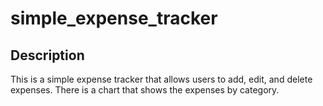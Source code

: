 # simple_expense_tracker

## Description
This is a simple expense tracker that allows users to add, edit, and delete expenses.
There is a chart that shows the expenses by category.